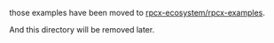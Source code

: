 those examples have been moved to [rpcx-ecosystem/rpcx-examples](https://github.com/rpcx-ecosystem/rpcx-examples).

And this directory will be removed later.